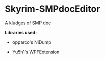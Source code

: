 # Skyrim-SMPdocEditor
A kludges of SMP doc


**Libraries used:**

* opparco's NiDump

* Yu5h1's WPFExtension